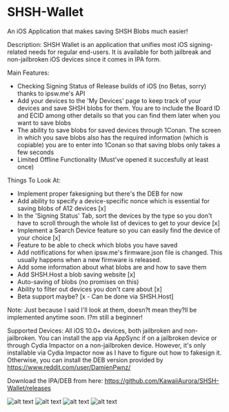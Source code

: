 # SHSH-Wallet
An iOS Application that makes saving SHSH Blobs much easier!

Description: SHSH Wallet is an application that unifies most iOS signing-related needs for regular end-users. It is available for both jailbreak and non-jailbroken iOS devices since it comes in IPA form.

Main Features:
* Checking Signing Status of Release builds of iOS (no Betas, sorry) thanks to ipsw.me's API
* Add your devices to the 'My Devices' page to keep track of your devices and save SHSH blobs for them. You are to include the Board ID and ECID among other details so that you can find them later when you want to save blobs
* The ability to save blobs for saved devices through 1Conan. The screen in which you save blobs also has the required information (which is copiable) you are to enter into 1Conan so that saving blobs only takes a few seconds
* Limited Offline Functionality (Must've opened it succesfully at least once)

Things To Look At:
* Implement proper fakesigning but there's the DEB for now 
* Add ability to specify a device-specific nonce which is essential for saving blobs of A12 devices [x]
* In the 'Signing Status' Tab, sort the devices by the type so you don't have to scroll through the whole list of devices to get to your device [x]
* Implement a Search Device feature so you can easily find the device of your choice [x]
* Feature to be able to check which blobs you have saved
* Add notifications for when ipsw.me's firmware.json file is changed. This usually happens when a new firmware is released.
* Add some information about what blobs are and how to save them
* Add SHSH.Host a blob saving website [x]
* Auto-saving of blobs (no promises on this)
* Ability to filter out devices you don't care about [x]
* Beta support maybe? [x - Can be done via SHSH.Host]

Note: Just because I said I'll look at them, doesn?t mean they?ll be implemented anytime soon. I?m still a beginner!


Supported Devices: All iOS 10.0+ devices, both jailbroken and non-jailbroken. You can install the app via AppSync if on a jailbroken device or through Cydia Impactor on a non-jailbroken device. However, it's only installable via Cydia Impactor now as I have to figure out how to fakesign it. Otherwise, you can install the DEB version provided by https://www.reddit.com/user/DamienPwnz/

Download the IPA/DEB from here: https://github.com/KawaiiAurora/SHSH-Wallet/releases

![alt text](https://raw.githubusercontent.com/KawaiiAurora/SHSH-Wallet/master/Screenshots/S1.jpeg)
![alt text](https://raw.githubusercontent.com/KawaiiAurora/SHSH-Wallet/master/Screenshots/S2.jpeg)
![alt text](https://raw.githubusercontent.com/KawaiiAurora/SHSH-Wallet/master/Screenshots/S3.jpeg)
![alt text](https://raw.githubusercontent.com/KawaiiAurora/SHSH-Wallet/master/Screenshots/S4.jpeg)
